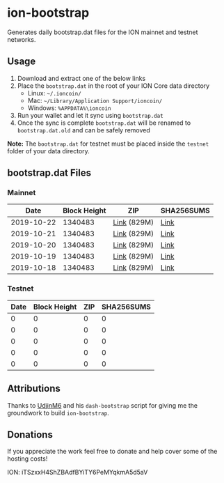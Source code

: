 # ion-bootstrap

Generates daily bootstrap.dat files for the ION mainnet and testnet networks.

## Usage

1. Download and extract one of the below links
2. Place the `bootstrap.dat` in the root of your ION Core data directory
    - Linux: `~/.ioncoin/`
    - Mac: `~/Library/Application Support/ioncoin/`
    - Windows: `%APPDATA%\ioncoin`
3. Run your wallet and let it sync using `bootstrap.dat`
4. Once the sync is complete `bootstrap.dat` will be renamed to `bootstrap.dat.old` and can be safely removed

**Note:** The `bootstrap.dat` for testnet must be placed inside the `testnet` folder of your data directory.

## bootstrap.dat Files

### Mainnet

|    Date    | Block Height | ZIP | SHA256SUMS |
| ---------- | ------------ | --- | ---------- |
| 2019-10-22 | 1340483 | [Link](https://s3-ap-southeast-2.amazonaws.com/ion-bootstrap/mainnet/2019-10-22/bootstrap.dat.zip) (829M) | [Link](https://s3-ap-southeast-2.amazonaws.com/ion-bootstrap/mainnet/2019-10-22/SHA256SUMS) |
| 2019-10-21 | 1340483 | [Link](https://s3-ap-southeast-2.amazonaws.com/ion-bootstrap/mainnet/2019-10-21/bootstrap.dat.zip) (829M) | [Link](https://s3-ap-southeast-2.amazonaws.com/ion-bootstrap/mainnet/2019-10-21/SHA256SUMS) |
| 2019-10-20 | 1340483 | [Link](https://s3-ap-southeast-2.amazonaws.com/ion-bootstrap/mainnet/2019-10-20/bootstrap.dat.zip) (829M) | [Link](https://s3-ap-southeast-2.amazonaws.com/ion-bootstrap/mainnet/2019-10-20/SHA256SUMS) |
| 2019-10-19 | 1340483 | [Link](https://s3-ap-southeast-2.amazonaws.com/ion-bootstrap/mainnet/2019-10-19/bootstrap.dat.zip) (829M) | [Link](https://s3-ap-southeast-2.amazonaws.com/ion-bootstrap/mainnet/2019-10-19/SHA256SUMS) |
| 2019-10-18 | 1340483 | [Link](https://s3-ap-southeast-2.amazonaws.com/ion-bootstrap/mainnet/2019-10-18/bootstrap.dat.zip) (829M) | [Link](https://s3-ap-southeast-2.amazonaws.com/ion-bootstrap/mainnet/2019-10-18/SHA256SUMS) |

### Testnet

|    Date    | Block Height | ZIP | SHA256SUMS |
| ---------- | ------------ | --- | ---------- |
| 0 | 0 | 0 | 0 |
| 0 | 0 | 0 | 0 |
| 0 | 0 | 0 | 0 |
| 0 | 0 | 0 | 0 |
| 0 | 0 | 0 | 0 |

## Attributions

Thanks to [UdjinM6](https://github.com/UdjinM6) and his `dash-bootstrap` script
for giving me the groundwork to build `ion-bootstrap`.

## Donations

If you appreciate the work feel free to donate and help cover some of the
hosting costs!

ION: iTSzxxH4ShZBAdfBYiTY6PeMYqkmA5d5aV
